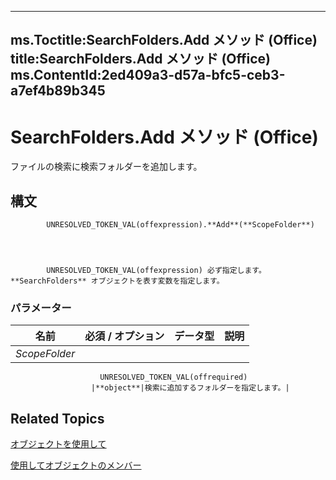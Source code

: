 

---
ms.Toctitle:SearchFolders.Add メソッド (Office)
title:SearchFolders.Add メソッド (Office)
ms.ContentId:2ed409a3-d57a-bfc5-ceb3-a7ef4b89b345
---
# SearchFolders.Add メソッド (Office)




ファイルの検索に検索フォルダーを追加します。

## 構文

            UNRESOLVED_TOKEN_VAL(offexpression).**Add**(**ScopeFolder**)




            UNRESOLVED_TOKEN_VAL(offexpression) 必ず指定します。**SearchFolders** オブジェクトを表す変数を指定します。

### パラメーター

|**名前**|**必須 / オプション**|**データ型**|**説明**|
|---|---|---|---|
|*ScopeFolder*|
                        UNRESOLVED_TOKEN_VAL(offrequired)
                      |**object**|検索に追加するフォルダーを指定します。|





## Related Topics

[オブジェクトを使用して](5958cafc-880e-ee9f-b2f5-be463bfe5232.md)

[使用してオブジェクトのメンバー](9d383fde-dffb-8008-eb5a-757694975d20.md)




